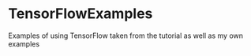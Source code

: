 # TensorFlowExamples

Examples of using TensorFlow taken from the tutorial as well as my own examples
